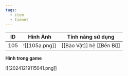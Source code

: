 ```yaml
---
tags:
  - item
  - tiennt
---
```


| ID  | Hình Ảnh      | Tính năng sử dụng         |
| --- | ------------- | ------------------------- |
| 105 | ![[105a.png]] | [[Bảo Vật]] hệ [[Bền Bỉ]] |

**Hình trong game**

![[20241219115041.png]]